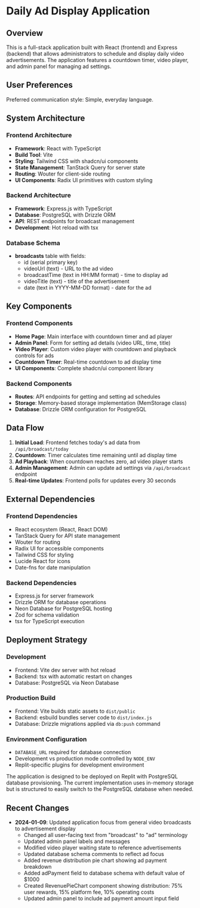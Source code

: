 # Daily Ad Display Application

## Overview

This is a full-stack application built with React (frontend) and Express (backend) that allows administrators to schedule and display daily video advertisements. The application features a countdown timer, video player, and admin panel for managing ad settings.

## User Preferences

Preferred communication style: Simple, everyday language.

## System Architecture

### Frontend Architecture
- **Framework**: React with TypeScript
- **Build Tool**: Vite
- **Styling**: Tailwind CSS with shadcn/ui components
- **State Management**: TanStack Query for server state
- **Routing**: Wouter for client-side routing
- **UI Components**: Radix UI primitives with custom styling

### Backend Architecture
- **Framework**: Express.js with TypeScript
- **Database**: PostgreSQL with Drizzle ORM
- **API**: REST endpoints for broadcast management
- **Development**: Hot reload with tsx

### Database Schema
- **broadcasts** table with fields:
  - id (serial primary key)
  - videoUrl (text) - URL to the ad video
  - broadcastTime (text in HH:MM format) - time to display ad
  - videoTitle (text) - title of the advertisement
  - date (text in YYYY-MM-DD format) - date for the ad

## Key Components

### Frontend Components
- **Home Page**: Main interface with countdown timer and ad player
- **Admin Panel**: Form for setting ad details (video URL, time, title)
- **Video Player**: Custom video player with countdown and playback controls for ads
- **Countdown Timer**: Real-time countdown to ad display time
- **UI Components**: Complete shadcn/ui component library

### Backend Components
- **Routes**: API endpoints for getting and setting ad schedules
- **Storage**: Memory-based storage implementation (MemStorage class)
- **Database**: Drizzle ORM configuration for PostgreSQL

## Data Flow

1. **Initial Load**: Frontend fetches today's ad data from `/api/broadcast/today`
2. **Countdown**: Timer calculates time remaining until ad display time
3. **Ad Playback**: When countdown reaches zero, ad video player starts
4. **Admin Management**: Admin can update ad settings via `/api/broadcast` endpoint
5. **Real-time Updates**: Frontend polls for updates every 30 seconds

## External Dependencies

### Frontend Dependencies
- React ecosystem (React, React DOM)
- TanStack Query for API state management
- Wouter for routing
- Radix UI for accessible components
- Tailwind CSS for styling
- Lucide React for icons
- Date-fns for date manipulation

### Backend Dependencies
- Express.js for server framework
- Drizzle ORM for database operations
- Neon Database for PostgreSQL hosting
- Zod for schema validation
- tsx for TypeScript execution

## Deployment Strategy

### Development
- Frontend: Vite dev server with hot reload
- Backend: tsx with automatic restart on changes
- Database: PostgreSQL via Neon Database

### Production Build
- Frontend: Vite builds static assets to `dist/public`
- Backend: esbuild bundles server code to `dist/index.js`
- Database: Drizzle migrations applied via `db:push` command

### Environment Configuration
- `DATABASE_URL` required for database connection
- Development vs production mode controlled by `NODE_ENV`
- Replit-specific plugins for development environment

The application is designed to be deployed on Replit with PostgreSQL database provisioning. The current implementation uses in-memory storage but is structured to easily switch to the PostgreSQL database when needed.

## Recent Changes

- **2024-01-09**: Updated application focus from general video broadcasts to advertisement display
  - Changed all user-facing text from "broadcast" to "ad" terminology
  - Updated admin panel labels and messages
  - Modified video player waiting state to reference advertisements
  - Updated database schema comments to reflect ad focus
  - Added revenue distribution pie chart showing ad payment breakdown
  - Added adPayment field to database schema with default value of $1000
  - Created RevenuePieChart component showing distribution: 75% user rewards, 15% platform fee, 10% operating costs
  - Updated admin panel to include ad payment amount input field